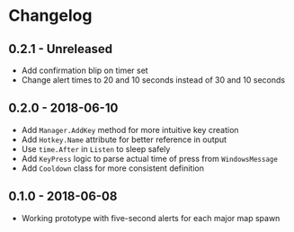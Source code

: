 # Changelog

## 0.2.1 - Unreleased
- Add confirmation blip on timer set
- Change alert times to 20 and 10 seconds instead of 30 and 10 seconds

## 0.2.0 - 2018-06-10
- Add `Manager.AddKey` method for more intuitive key creation
- Add `Hotkey.Name` attribute for better reference in output
- Use `time.After` in `Listen` to sleep safely
- Add `KeyPress` logic to parse actual time of press from `WindowsMessage`
- Add `Cooldown` class for more consistent definition

## 0.1.0 - 2018-06-08
- Working prototype with five-second alerts for each major map spawn
